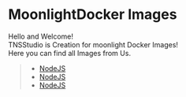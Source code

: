 # MoonlightDocker Images

Hello and Welcome!<br>
TNSStudio is Creation for moonlight Docker Images!<br>
Here you can find all Images from Us.

> - [NodeJS](./runtimes/nodejs/readme.md)
> - [NodeJS](./runtimes/java/readme.md)
> - [NodeJS](./runtimes/dotnet/readme.md)